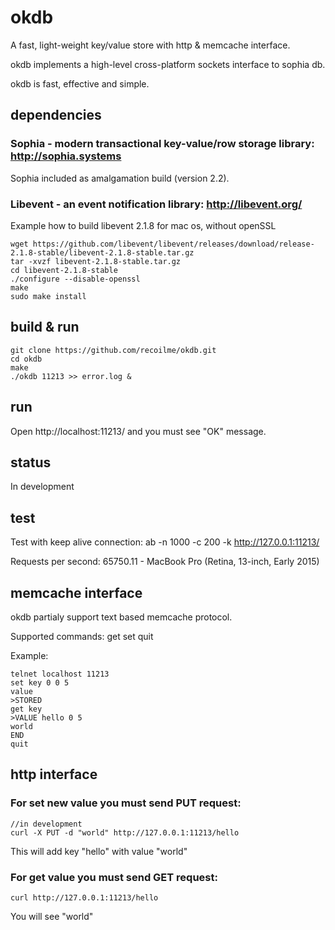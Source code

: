 # okdb
A fast, light-weight key/value store with http & memcache interface.

okdb implements a high-level cross-platform sockets interface to sophia db.

okdb is fast, effective and simple.

## dependencies
### Sophia - modern transactional key-value/row storage library: http://sophia.systems
Sophia included as amalgamation build (version 2.2).

### Libevent - an event notification library: http://libevent.org/
Example how to build libevent 2.1.8 for mac os, without openSSL

```
wget https://github.com/libevent/libevent/releases/download/release-2.1.8-stable/libevent-2.1.8-stable.tar.gz
tar -xvzf libevent-2.1.8-stable.tar.gz
cd libevent-2.1.8-stable
./configure --disable-openssl
make
sudo make install
``` 

## build & run
```
git clone https://github.com/recoilme/okdb.git
cd okdb
make
./okdb 11213 >> error.log &
```

## run
Open http://localhost:11213/ and you must see "OK" message.

## status
In development

## test
Test with keep alive connection: ab -n 1000 -c 200 -k http://127.0.0.1:11213/

Requests per second:    65750.11 - MacBook Pro (Retina, 13-inch, Early 2015)

## memcache interface

okdb partialy support text based memcache protocol.

Supported commands:
    get
    set
    quit

Example:
```
telnet localhost 11213
set key 0 0 5
value
>STORED
get key
>VALUE hello 0 5
world
END
quit
```
## http interface
### For set new value you must send PUT request:
```
//in development
curl -X PUT -d "world" http://127.0.0.1:11213/hello
```
This will add key "hello" with value "world"

### For get value you must send GET request:
```
curl http://127.0.0.1:11213/hello
```
You will see "world"